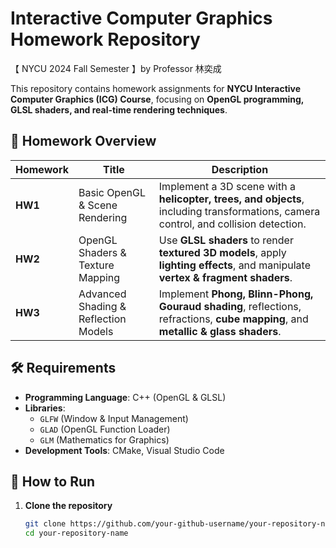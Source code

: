 # Interactive Computer Graphics Homework Repository

【 NYCU 2024 Fall Semester 】by Professor 林奕成

This repository contains homework assignments for **NYCU Interactive Computer Graphics (ICG) Course**, focusing on **OpenGL programming, GLSL shaders, and real-time rendering techniques**.

## 📂 Homework Overview

| Homework | Title | Description |
|----------|-------------------------------|------------------------------------------------------------|
| **HW1** | Basic OpenGL & Scene Rendering | Implement a 3D scene with a **helicopter, trees, and objects**, including transformations, camera control, and collision detection. |
| **HW2** | OpenGL Shaders & Texture Mapping | Use **GLSL shaders** to render **textured 3D models**, apply **lighting effects**, and manipulate **vertex & fragment shaders**. |
| **HW3** | Advanced Shading & Reflection Models | Implement **Phong, Blinn-Phong, Gouraud shading**, reflections, refractions, **cube mapping**, and **metallic & glass shaders**. |

## 🛠 Requirements
- **Programming Language**: C++ (OpenGL & GLSL)
- **Libraries**:
  - `GLFW` (Window & Input Management)
  - `GLAD` (OpenGL Function Loader)
  - `GLM` (Mathematics for Graphics)
- **Development Tools**: CMake, Visual Studio Code

## 🚀 How to Run
1. **Clone the repository**
   ```bash
   git clone https://github.com/your-github-username/your-repository-name.git
   cd your-repository-name
